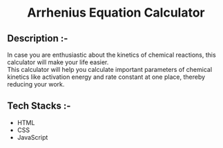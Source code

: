 # <p align="center">Arrhenius Equation Calculator</p>

## Description :-

In case you are enthusiastic about the kinetics of chemical reactions, this calculator will make your life easier.<br>
This calculator will help you calculate important parameters of chemical kinetics like activation energy and rate constant at one place, thereby reducing your work.

## Tech Stacks :-

- HTML
- CSS
- JavaScript


